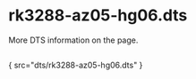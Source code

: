 # rk3288-az05-hg06.dts

More DTS information on the [](Linux-DTSs.md) page.

```
```
{ src="dts/rk3288-az05-hg06.dts" }
